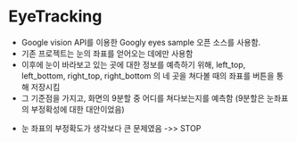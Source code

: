 # EyeTracking

- Google vision API를 이용한 Googly eyes sample 오픈 소스를 사용함.
- 기존 프로젝트는 눈의 좌표를 얻어오는 데에만 사용함
- 이후에 눈이 바라보고 있는 곳에 대한 정보를 예측하기 위해, left_top, left_bottom, right_top, right_bottom 의 네 곳을 쳐다볼 때의 좌표를 버튼을 통해 저장시킴
- 그 기준점을 가지고, 화면의 9분할 중 어디를 쳐다보는지를 예측함
(9분할은 눈좌표의 부정확성에 대한 대안이었음)

* 눈 좌표의 부정확도가 생각보다 큰 문제였음
->> STOP 